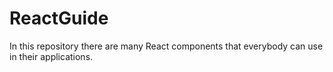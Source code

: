 # ReactGuide

In this repository there are many React components that everybody can use in their applications.
